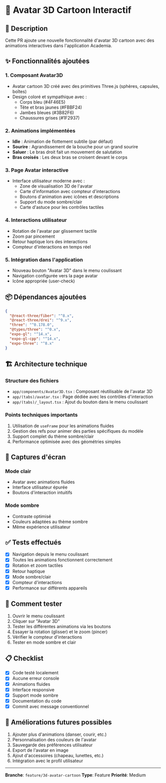 # 🎨 Avatar 3D Cartoon Interactif

## 📝 Description

Cette PR ajoute une nouvelle fonctionnalité d'avatar 3D cartoon avec des animations interactives dans l'application Academia.

## ✨ Fonctionnalités ajoutées

### 1. **Composant Avatar3D**
- Avatar cartoon 3D créé avec des primitives Three.js (sphères, capsules, boîtes)
- Design coloré et sympathique avec :
  - Corps bleu (#4F46E5)
  - Tête et bras jaunes (#FBBF24)
  - Jambes bleues (#3B82F6)
  - Chaussures grises (#1F2937)

### 2. **Animations implémentées**
- **Idle** : Animation de flottement subtile (par défaut)
- **Sourire** : Agrandissement de la bouche pour un grand sourire
- **Saluer** : Le bras droit fait un mouvement de salutation
- **Bras croisés** : Les deux bras se croisent devant le corps

### 3. **Page Avatar interactive**
- Interface utilisateur moderne avec :
  - Zone de visualisation 3D de l'avatar
  - Carte d'information avec compteur d'interactions
  - Boutons d'animation avec icônes et descriptions
  - Support du mode sombre/clair
  - Carte d'astuce pour les contrôles tactiles

### 4. **Interactions utilisateur**
- Rotation de l'avatar par glissement tactile
- Zoom par pincement
- Retour haptique lors des interactions
- Compteur d'interactions en temps réel

### 5. **Intégration dans l'application**
- Nouveau bouton "Avatar 3D" dans le menu coulissant
- Navigation configurée vers la page avatar
- Icône appropriée (user-check)

## 📦 Dépendances ajoutées

```json
{
  "@react-three/fiber": "^8.x",
  "@react-three/drei": "^9.x",
  "three": "^0.178.0",
  "@types/three": "^0.x",
  "expo-gl": "^14.x",
  "expo-gl-cpp": "^14.x",
  "expo-three": "^8.x"
}
```

## 🏗️ Architecture technique

### Structure des fichiers
- `app/components/Avatar3D.tsx` : Composant réutilisable de l'avatar 3D
- `app/(tabs)/avatar.tsx` : Page dédiée avec les contrôles d'interaction
- `app/(tabs)/_layout.tsx` : Ajout du bouton dans le menu coulissant

### Points techniques importants
1. Utilisation de `useFrame` pour les animations fluides
2. Gestion des refs pour animer des parties spécifiques du modèle
3. Support complet du thème sombre/clair
4. Performance optimisée avec des géométries simples

## 📱 Captures d'écran

### Mode clair
- Avatar avec animations fluides
- Interface utilisateur épurée
- Boutons d'interaction intuitifs

### Mode sombre
- Contraste optimisé
- Couleurs adaptées au thème sombre
- Même expérience utilisateur

## ✅ Tests effectués

- [x] Navigation depuis le menu coulissant
- [x] Toutes les animations fonctionnent correctement
- [x] Rotation et zoom tactiles
- [x] Retour haptique
- [x] Mode sombre/clair
- [x] Compteur d'interactions
- [x] Performance sur différents appareils

## 🚀 Comment tester

1. Ouvrir le menu coulissant
2. Cliquer sur "Avatar 3D"
3. Tester les différentes animations via les boutons
4. Essayer la rotation (glisser) et le zoom (pincer)
5. Vérifier le compteur d'interactions
6. Tester en mode sombre et clair

## 📋 Checklist

- [x] Code testé localement
- [x] Aucune erreur console
- [x] Animations fluides
- [x] Interface responsive
- [x] Support mode sombre
- [x] Documentation du code
- [x] Commit avec message conventionnel

## 🔮 Améliorations futures possibles

1. Ajouter plus d'animations (danser, courir, etc.)
2. Personnalisation des couleurs de l'avatar
3. Sauvegarde des préférences utilisateur
4. Export de l'avatar en image
5. Ajout d'accessoires (chapeau, lunettes, etc.)
6. Intégration avec le profil utilisateur

---

**Branche**: `feature/3d-avatar-cartoon`
**Type**: Feature
**Priorité**: Medium